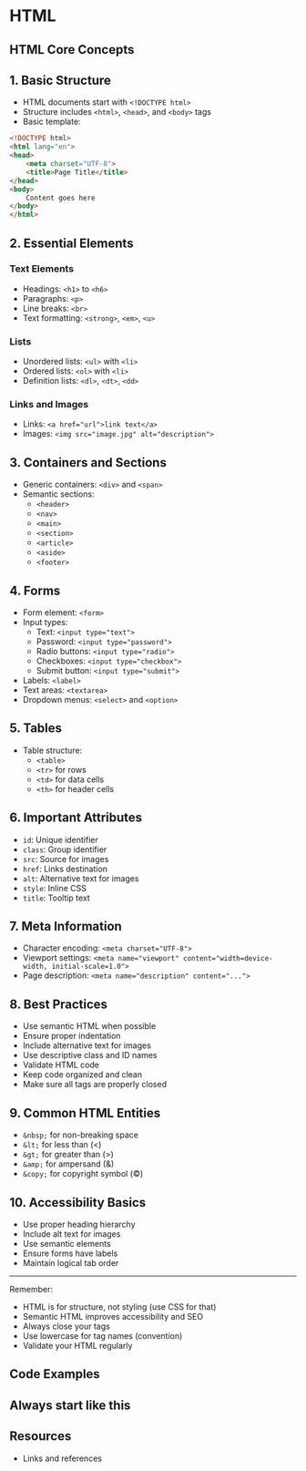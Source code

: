 # HTML

## HTML Core Concepts

## 1. Basic Structure
- HTML documents start with `<!DOCTYPE html>`
- Structure includes `<html>`, `<head>`, and `<body>` tags
- Basic template:
```html
<!DOCTYPE html>
<html lang="en">
<head>
    <meta charset="UTF-8">
    <title>Page Title</title>
</head>
<body>
    Content goes here
</body>
</html>
```

## 2. Essential Elements
### Text Elements
- Headings: `<h1>` to `<h6>`
- Paragraphs: `<p>`
- Line breaks: `<br>`
- Text formatting: `<strong>`, `<em>`, `<u>`

### Lists
- Unordered lists: `<ul>` with `<li>`
- Ordered lists: `<ol>` with `<li>`
- Definition lists: `<dl>`, `<dt>`, `<dd>`

### Links and Images
- Links: `<a href="url">link text</a>`
- Images: `<img src="image.jpg" alt="description">`

## 3. Containers and Sections
- Generic containers: `<div>` and `<span>`
- Semantic sections:
  - `<header>`
  - `<nav>`
  - `<main>`
  - `<section>`
  - `<article>`
  - `<aside>`
  - `<footer>`

## 4. Forms
- Form element: `<form>`
- Input types:
  - Text: `<input type="text">`
  - Password: `<input type="password">`
  - Radio buttons: `<input type="radio">`
  - Checkboxes: `<input type="checkbox">`
  - Submit button: `<input type="submit">`
- Labels: `<label>`
- Text areas: `<textarea>`
- Dropdown menus: `<select>` and `<option>`

## 5. Tables
- Table structure:
  - `<table>`
  - `<tr>` for rows
  - `<td>` for data cells
  - `<th>` for header cells

## 6. Important Attributes
- `id`: Unique identifier
- `class`: Group identifier
- `src`: Source for images
- `href`: Links destination
- `alt`: Alternative text for images
- `style`: Inline CSS
- `title`: Tooltip text

## 7. Meta Information
- Character encoding: `<meta charset="UTF-8">`
- Viewport settings: `<meta name="viewport" content="width=device-width, initial-scale=1.0">`
- Page description: `<meta name="description" content="...">`

## 8. Best Practices
- Use semantic HTML when possible
- Ensure proper indentation
- Include alternative text for images
- Use descriptive class and ID names
- Validate HTML code
- Keep code organized and clean
- Make sure all tags are properly closed

## 9. Common HTML Entities
- `&nbsp;` for non-breaking space
- `&lt;` for less than (<)
- `&gt;` for greater than (>)
- `&amp;` for ampersand (&)
- `&copy;` for copyright symbol (©)

## 10. Accessibility Basics
- Use proper heading hierarchy
- Include alt text for images
- Use semantic elements
- Ensure forms have labels
- Maintain logical tab order

---
Remember:
- HTML is for structure, not styling (use CSS for that)
- Semantic HTML improves accessibility and SEO
- Always close your tags
- Use lowercase for tag names (convention)
- Validate your HTML regularly

## Code Examples

## Always start like this
<!DOCTYPE html>
<html lang="en"></html>

## Resources
- Links and references
